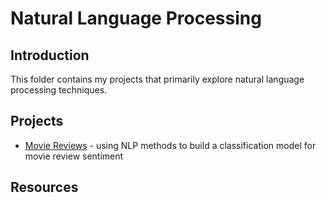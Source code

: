 # **Natural Language Processing**

## Introduction
This folder contains my projects that primarily explore natural language processing techniques.  

## Projects
* [Movie Reviews](./movie_reviews/) - using NLP methods to build a classification model for movie review sentiment

## Resources

